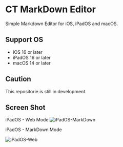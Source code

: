 # CT MarkDown Editor

Simple Markdown Editor for iOS, iPadOS and macOS.

## Support OS

- iOS 16 or later
- iPadOS 16 or later
- macOS 14 or later

## Caution

This repositorie is still in development.

## Screen Shot

iPadOS - Web Mode
![iPadOS-MarkDown](https://github.com/user-attachments/assets/0b54f7d0-75bc-4d6f-8ddb-8ec3a364f2c2)

iPadOS - MarkDown Mode

![iPadOS-Web](https://github.com/user-attachments/assets/c64cf79e-2e47-4ad6-aea1-67cbe5a3a918)
